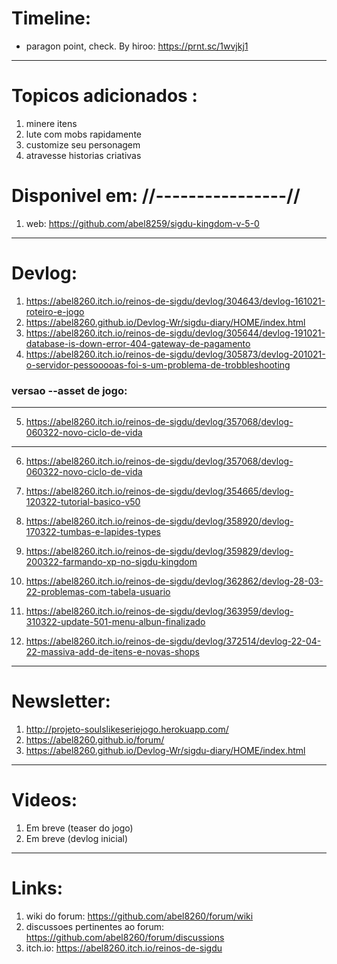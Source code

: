 # Timeline:
- paragon point, check. By hiroo: https://prnt.sc/1wvjkj1  

---

# Topicos adicionados :
1. minere itens
2. lute com mobs rapidamente  
3. customize seu personagem
4. atravesse historias criativas 



# Disponivel em: //----------------//
1. web: https://github.com/abel8259/sigdu-kingdom-v-5-0   

---

# Devlog:
1. https://abel8260.itch.io/reinos-de-sigdu/devlog/304643/devlog-161021-roteiro-e-jogo
2. https://abel8260.github.io/Devlog-Wr/sigdu-diary/HOME/index.html
3. https://abel8260.itch.io/reinos-de-sigdu/devlog/305644/devlog-191021-database-is-down-error-404-gateway-de-pagamento
4. https://abel8260.itch.io/reinos-de-sigdu/devlog/305873/devlog-201021-o-servidor-pessooooas-foi-s-um-problema-de-trobbleshooting

### versao --asset de jogo:  
---
5. https://abel8260.itch.io/reinos-de-sigdu/devlog/357068/devlog-060322-novo-ciclo-de-vida
---

6. https://abel8260.itch.io/reinos-de-sigdu/devlog/357068/devlog-060322-novo-ciclo-de-vida

7. https://abel8260.itch.io/reinos-de-sigdu/devlog/354665/devlog-120322-tutorial-basico-v50

8. https://abel8260.itch.io/reinos-de-sigdu/devlog/358920/devlog-170322-tumbas-e-lapides-types

9. https://abel8260.itch.io/reinos-de-sigdu/devlog/359829/devlog-200322-farmando-xp-no-sigdu-kingdom

10. https://abel8260.itch.io/reinos-de-sigdu/devlog/362862/devlog-28-03-22-problemas-com-tabela-usuario

11. https://abel8260.itch.io/reinos-de-sigdu/devlog/363959/devlog-310322-update-501-menu-albun-finalizado 

12. https://abel8260.itch.io/reinos-de-sigdu/devlog/372514/devlog-22-04-22-massiva-add-de-itens-e-novas-shops

---

#  Newsletter:

1. http://projeto-soulslikeseriejogo.herokuapp.com/
2. https://abel8260.github.io/forum/
3. https://abel8260.github.io/Devlog-Wr/sigdu-diary/HOME/index.html

---

# Videos:
1. Em breve (teaser do jogo) 
2. Em breve (devlog inicial) 
---

# Links:
1. wiki do forum: https://github.com/abel8260/forum/wiki
2. discussoes pertinentes ao forum: https://github.com/abel8260/forum/discussions
3. itch.io: https://abel8260.itch.io/reinos-de-sigdu


